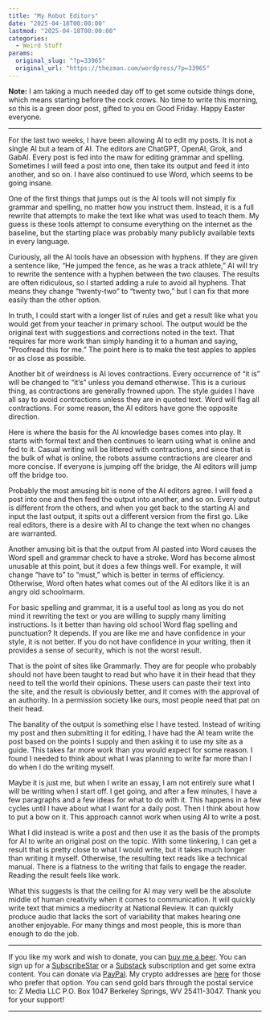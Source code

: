 ```yaml
---
title: "My Robot Editors"
date: "2025-04-18T00:00:00"
lastmod: "2025-04-18T00:00:00"
categories:
  - Weird Stuff
params:
  original_slug: "?p=33965"
  original_url: "https://thezman.com/wordpress/?p=33965"
---
```


**Note:** I am taking a much needed day off to get some outside things
done, which means starting before the cock crows. No time to write this
morning, so this is a green door post, gifted to you on Good Friday.
Happy Easter everyone.

------------------------------------------------------------------------

For the last two weeks, I have been allowing AI to edit my posts. It is
not a single AI but a team of AI. The editors are ChatGPT, OpenAI, Grok,
and GabAI. Every post is fed into the maw for editing grammar and
spelling. Sometimes I will feed a post into one, then take its output
and feed it into another, and so on. I have also continued to use Word,
which seems to be going insane.

One of the first things that jumps out is the AI tools will not simply
fix grammar and spelling, no matter how you instruct them. Instead, it
is a full rewrite that attempts to make the text like what was used to
teach them. My guess is these tools attempt to consume everything on the
internet as the baseline, but the starting place was probably many
publicly available texts in every language.

Curiously, all the AI tools have an obsession with hyphens. If they are
given a sentence like, “He jumped the fence, as he was a track athlete,”
AI will try to rewrite the sentence with a hyphen between the two
clauses. The results are often ridiculous, so I started adding a rule to
avoid all hyphens. That means they change “twenty-two” to “twenty two,”
but I can fix that more easily than the other option.

In truth, I could start with a longer list of rules and get a result
like what you would get from your teacher in primary school. The output
would be the original text with suggestions and corrections noted in the
text. That requires far more work than simply handing it to a human and
saying, “Proofread this for me.” The point here is to make the test
apples to apples or as close as possible.

Another bit of weirdness is AI loves contractions. Every occurrence of
“it is” will be changed to “it’s” unless you demand otherwise. This is a
curious thing, as contractions are generally frowned upon. The style
guides I have all say to avoid contractions unless they are in quoted
text. Word will flag all contractions. For some reason, the AI editors
have gone the opposite direction.

Here is where the basis for the AI knowledge bases comes into play. It
starts with formal text and then continues to learn using what is online
and fed to it. Casual writing will be littered with contractions, and
since that is the bulk of what is online, the robots assume contractions
are clearer and more concise. If everyone is jumping off the bridge, the
AI editors will jump off the bridge too.

Probably the most amusing bit is none of the AI editors agree. I will
feed a post into one and then feed the output into another, and so on.
Every output is different from the others, and when you get back to the
starting AI and input the last output, it spits out a different version
from the first go. Like real editors, there is a desire with AI to
change the text when no changes are warranted.

Another amusing bit is that the output from AI pasted into Word causes
the Word spell and grammar check to have a stroke. Word has become
almost unusable at this point, but it does a few things well. For
example, it will change “have to” to “must,” which is better in terms of
efficiency. Otherwise, Word often hates what comes out of the AI editors
like it is an angry old schoolmarm.

For basic spelling and grammar, it is a useful tool as long as you do
not mind it rewriting the text or you are willing to supply many
limiting instructions. Is it better than having old school Word flag
spelling and punctuation? It depends. If you are like me and have
confidence in your style, it is not better. If you do not have
confidence in your writing, then it provides a sense of security, which
is not the worst result.

That is the point of sites like Grammarly. They are for people who
probably should not have been taught to read but who have it in their
head that they need to tell the world their opinions. These users can
paste their text into the site, and the result is obviously better, and
it comes with the approval of an authority. In a permission society like
ours, most people need that pat on their head.

The banality of the output is something else I have tested. Instead of
writing my post and then submitting it for editing, I have had the AI
team write the post based on the points I supply and then asking it to
use my site as a guide. This takes far more work than you would expect
for some reason. I found I needed to think about what I was planning to
write far more than I do when I do the writing myself.

Maybe it is just me, but when I write an essay, I am not entirely sure
what I will be writing when I start off. I get going, and after a few
minutes, I have a few paragraphs and a few ideas for what to do with it.
This happens in a few cycles until I have about what I want for a daily
post. Then I think about how to put a bow on it. This approach cannot
work when using AI to write a post.

What I did instead is write a post and then use it as the basis of the
prompts for AI to write an original post on the topic. With some
tinkering, I can get a result that is pretty close to what I would
write, but it takes much longer than writing it myself. Otherwise, the
resulting text reads like a technical manual. There is a flatness to the
writing that fails to engage the reader. Reading the result feels like
work.

What this suggests is that the ceiling for AI may very well be the
absolute middle of human creativity when it comes to communication. It
will quickly write text that mimics a mediocrity at National Review. It
can quickly produce audio that lacks the sort of variability that makes
hearing one another enjoyable. For many things and most people, this is
more than enough to do the job.

------------------------------------------------------------------------

If you like my work and wish to donate, you can
<a href="https://www.buymeacoffee.com/mujolulu" rel="noopener"
target="_blank">buy me a beer</a>. You can sign up for a
<a href="https://www.subscribestar.com/the-z-blog" rel="noopener"
target="_blank">SubscribeStar</a> or a
<a href="https://thedissident.substack.com/" rel="noopener"
target="_blank">Substack</a> subscription and get some extra content.
You can donate via <a
href="https://www.paypal.com/donate/?cmd=_s-xclick&amp;hosted_button_id=UDAS2Q8JYA6CN&amp;source=url"
rel="noopener" target="_blank">PayPal</a>. My crypto addresses are
<a href="https://thezman.com/wordpress/?page_id=22713" rel="noopener"
target="_blank">here</a> for those who prefer that option. You can send
gold bars through the postal service to: Z Media LLC P.O. Box 1047
Berkeley Springs, WV 25411-3047. Thank you for your support!

------------------------------------------------------------------------
